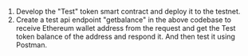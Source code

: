 1. Develop the "Test" token smart contract and deploy it to the testnet.
2. Create a test api endpoint "getbalance" in the above codebase to receive Ethereum wallet address from the request and get the Test token balance of the address and respond it. And then test it using Postman.
